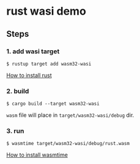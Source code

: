 # rust wasi demo

## Steps

### 1. add wasi target
```
$ rustup target add wasm32-wasi
```

[How to install rust](https://www.rust-lang.org/tools/install)

### 2. build
```
$ cargo build --target wasm32-wasi
```

`wasm` file will place in `target/wasm32-wasi/debug` dir.

### 3. run
```
$ wasmtime target/wasm32-wasi/debug/rust.wasm
```

[How to install wasmtime](https://wasmtime.dev/)
